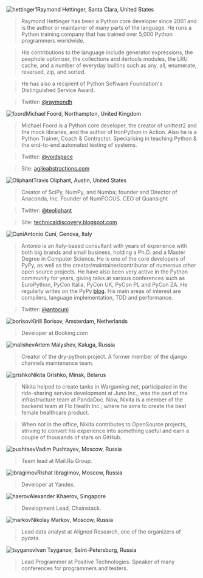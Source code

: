 <a name="Raymond-Hettinger"></a>![hettinger1](/2019/img/speakers/2019/hettinger.jpg)Raymond Hettinger, Santa Clara, United States

> Raymond Hettinger has been a Python core developer since 2001 and is the author or maintainer of many parts of the language. He runs a Python training company that has trained over 5,000 Python programmers worldwide.

> His contributions to the language include generator expressions, the peephole optimizer, the collections and itertools modules, the LRU cache, and a number of everyday builtins such as any, all, enumerate, reversed, zip, and sorted.

> He has also a recipient of Python Software Foundation's Distinguished Service Award.

> Twitter: [@raymondh](https://twitter.com/raymondh)

<a name="Michael-foord"></a>![foord](/2019/img/speakers/2019/foord.jpg)Michael Foord, Northampton, United Kingdom

> Michael Foord is a Python core developer, the creator of unittest2 and the mock libraries, and the author of IronPython in Action. Also he is a Python Trainer, Coach & Contractor. Specialising in teaching Python & the end-to-end automated testing of systems. 

> Twitter: [@voidspace](https://twitter.com/voidspace)

> Site: [agileabstractions.com](https://agileabstractions.com)

<a name="Travis-Oliphant"></a>![Oliphant](/2019/img/speakers/2019/oliphant.jpg)Travis Oliphant, Austin, United States

> Creator of SciPy, NumPy, and Numba; founder and Director of Anaconda, Inc. Founder of NumFOCUS. CEO of Quansight

> Twitter: [@teoliphant](https://twitter.com/teoliphant)

> Site: [technicaldiscovery.blogspot.com](http://technicaldiscovery.blogspot.com)

<a name="Antonio-Cuni"></a>![Cuni](/2019/img/speakers/2019/cuni.jpg)Antonio Cuni, Genova, Italy

> Antonio is an Italy-based consultant with years of experience with both big brands and small business, holding a Ph.D. and a Master Degree in Computer Science. He is one of the core developers of PyPy, as well as the creator/maintainer/contributor of numerous other open source projects. He have also been very active in the Python community for years, giving talks at various conferences such as EuroPython, PyCon Italia, PyCon UK, PyCon PL and PyCon ZA. He regularly writes on the PyPy [blog](http://antocuni.eu/en/). His main areas of interest are compilers, language implementation, TDD and performance.

> Twitter: [@antocuni](https://twitter.com/antocuni)

<a name="kirill-borisov"></a>![borisov](/2019/img/speakers/2019/borisov.png)Kirill Borisov, Amsterdam, Netherlands

> Developer at Booking.com 

<a name="artem-malishev"></a>![malishev](/2019/img/speakers/2019/malishev.jpg)Artem Malyshev, Kaluga, Russia

> Creator of the dry-python project. A former member of the django channels maintenance team.

<a name="nikita-grishko"></a>![grishko](/2019/img/speakers/2019/grishko.png)Nikita Grishko, Minsk, Belarus

> Nikita helped to create tanks in Wargaming.net, participated in the ride-sharing service development at Juno Inc., was the part of the infrastructure team at PandaDoc. Now, Nikita is a member of the backend team at Flo Health Inc., where he aims to create the best female healthcare product.

> When not in the office, Nikita contributes to OpenSource projects, striving to convert his experience into something useful and earn a couple of thousands of stars on GitHub.

<a name="pushtaev"></a>![pushtaev](/2018/img/speakers/2018/pushtaev.jpg)Vadim Pushtayev, Moscow, Russia

> Team lead at Mail.Ru Group.

<a name="ibragimov"></a>![ibragimov](/2019/img/speakers/2019/ibragimov.png)Rishat Ibragimov, Moscow, Russia

> Developer at Yandex. 

<a name="haerov"></a>![haerov](/2019/img/speakers/2019/haerov.jpg)Alexander Khaerov, Singapore

> Development Lead, Chainstack.

<a name="markov"></a>![markov](/2019/img/speakers/2019/markov.jpg)Nikolay Markov, Moscow, Russia

> Lead data analyst at Aligned Research, one of the organizers of pydata.

<a name="tsyganov"></a>![tsyganov](/2019/img/speakers/2019/tsyganov.png)Ivan Tsyganov, Saint-Petersburg, Russia

> Lead Programmer at Positive Technologies. Speaker of many conferences for programmers and testers.
